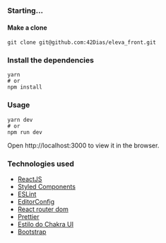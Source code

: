 ### Starting...
#### Make a clone
```
git clone git@github.com:42Dias/eleva_front.git
```
### Install the dependencies
```
yarn
# or
npm install
```
### Usage
```
yarn dev
# or
npm run dev
```
Open http://localhost:3000 to view it in the browser.

### Technologies used
* [ReactJS](https://reactjs.org)
* [Styled Components](https://styled-components.com)
* [ESLint](https://eslint.org)
* [EditorConfig](https://editorconfig.org)
* [React router dom](https://www.npmjs.com/package/react-router-dom)
* [Prettier](https://prettier.io/)
* [Estilo do Chakra UI](https://chakra-ui.com)
* [Bootstrap](https://getbootstrap.com/docs/4.4/components/collapse/)

